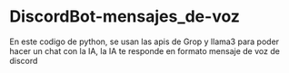 # DiscordBot-mensajes_de-voz

En este codigo de python, se usan las apis de Grop y llama3 para poder hacer un chat con la IA, la IA te responde en formato mensaje de voz de discord